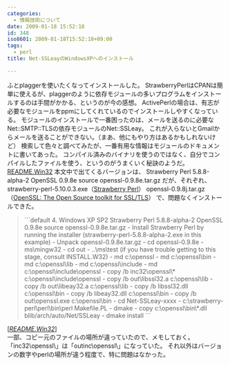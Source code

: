 ```yaml
---
categories:
  - 情報技術について
date: 2009-01-18 15:52:18
id: 348
iso8601: 2009-01-18T15:52:18+09:00
tags:
  - perl
title: Net-SSLeayのWindowsXPへのインストール

---
```


ふとplaggerを使いたくなってインストールした。
StrawberryPerlはCPANは簡単に使えるが、plaggerのように依存モジュールの多いプログラムをインストールするのは手間がかかる、というのが今の感想。
ActivePerlの場合は、有志が必要なモジュールをppmにしてくれているのでインストールしやすくなっている。
モジュールのインストールで一番困ったのは、メールを送るのに必要なNet::SMTP::TLSの依存モジュールのNet::SSLeay。
これが入らないとGmailからメールを送ることができない。（まあ、他にもやり方はあるかもしれないけど）
検索して色々と調べてみたが、一番有用な情報はモジュールのドキュメントに書いてあった。
コンパイル済みのバイナリを使うのではなく、自分でコンパイルしたファイルを使う、というのがうまくいく秘訣のようだ。
<a href="http://cpansearch.perl.org/src/FLORA/Net-SSLeay-1.35/README.Win32" target="_blank">README.Win32</a>
本文中で出てくるバージョンは、
Strawberry Perl 5.8.8-alpha-2
OpenSSL 0.9.8e source openssl-0.9.8e.tar.gz
だが、それぞれ、
strawberry-perl-5.10.0.3.exe（<a href="http://strawberryperl.com/" target="_blank">Strawberry Perl</a>）
openssl-0.9.8j.tar.gz（<a href="http://www.openssl.org/" target="_blank">OpenSSL: The Open Source toolkit for SSL/TLS</a>）
で、問題なくインストールできた。
<blockquote cite="http://cpansearch.perl.org/src/FLORA/Net-SSLeay-1.35/README.Win32" title="" class="blockquote">```default
4. Windows XP SP2
Strawberry Perl 5.8.8-alpha-2
OpenSSL 0.9.8e source openssl-0.9.8e.tar.gz
- Install Strawberry Perl by running the installer
(strawberry-perl-5.8.8-alpha-2.exe in this example)
- Unpack openssl-0.9.8e.tar.gz
- cd openssl-0.9.8e
- ms\mingw32
- cd out
- ..\ms\test
(if you have trouble getting to this stage, consult INSTALL.W32)
- md c:\openssl
- md c:\openssl\bin
- md c:\openssl\lib
- md c:\openssl\include
- md c:\openssl\include\openssl
- copy /b inc32\openssl\*       c:\openssl\include\openssl
- copy /b out\libssl32.a c:\openssl\lib
- copy /b out\libeay32.a c:\openssl\lib
- copy /b libssl32.dll c:\openssl\bin
- copy /b libeay32.dll c:\openssl\bin
- copy /b out\openssl.exe  c:\openssl\bin
- cd Net-SSLeay-xxxx
- c:\strawberry-perl\perl\bin\perl Makefile.PL
- dmake
- copy c:\openssl\bin\*.dll blib/arch/auto/Net/SSLeay
- dmake install
```</blockquote><div class="cite">[<cite><a href="http://cpansearch.perl.org/src/FLORA/Net-SSLeay-1.35/README.Win32" target="_blank">README.Win32</a></cite>]</div>
一部、コピー元のファイルの場所が違っていたので、メモしておく。
「inc32\openssl\」は「outinc\openssl\」になっていた。
それ以外はバージョンの数字やperlの場所が違う程度で、特に問題はなかった。
    	